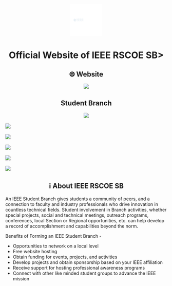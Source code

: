 

<p align="center">
<img src="/assets/img/logos/IEEE_RSCOE_SB_White.png" height="100" />
</p>

<h1 align="center">Official Website of IEEE RSCOE SB></h1>

<h2 align="center">🌐 Website</h2>
<p align="center">
<a href="https://linktr.ee/ieee_rscoe_sb" target="Reveling Soon"><img height="28" src = "https://img.shields.io/badge/-https://IEEE.RSCOE.in-fed136?style=for-the-badge"></a>
</p>
<h2 align="center">Student Branch</h2>
<p align="center">
  <a href="https://www.instagram.com/rscoe_ieee_sb?utm_source=ig_web_button_share_sheet&igsh=ZDNlZDc0MzIxNw%3D%3D" target="_blank"><img height="28" src = "https://img.shields.io/badge/-Instagram-e95950?style=for-the-badge&logo=Instagram&logoColor=white"></a>

  <a href="https://linktr.ee/ieee_rscoe_sb" target="_blank"><img height="28" src = "https://img.shields.io/badge/linktree-1de9b6?logo=linktree&logoColor=white"></a>

  <a href="mailto:ieeerscoe@jspmrscoe.edu.in" target="_blank"><img height="28" src = "https://img.shields.io/badge/gmail-EA4335?&style=for-the-badge&logo=gmail&logoColor=white"></a>

  <a href="https://www.linkedin.com/company/ieee-rscoe/" target="_blank"> <img height="28" src = "https://img.shields.io/badge/-LinkedIn-0e76a8?style=for-the-badge&logo=Linkedin&logoColor=white"></a>

  <a href="https://www.youtube.com/@IEEE_RSCOE_SB" target="_blank"><img height="28" src = "https://img.shields.io/badge/YouTube-red?style=for-the-badge&logo=youtube&logoColor=white"></a>

   <a href="https://twitter.com/shutterbugsclub" target="_blank"><img height="28" src = "https://img.shields.io/badge/-Twitter-00acee?style=for-the-badge&logo=Twitter&logoColor=white"></a>
</p>

<h2 align="center">ℹ️ About IEEE RSCOE SB</h2>
An IEEE Student Branch gives students a community of peers, and a connection to faculty and industry professionals who drive innovation in countless technical fields. Student involvement in Branch activities, whether special projects, social and technical meetings, outreach programs, conferences, local Section or Regional opportunities, etc. can help develop a record of accomplishment and capabilities beyond the norm.

Benefits of Forming an IEEE Student Branch - 
* Opportunities to network on a local level
* Free website hosting
* Obtain funding for events, projects, and activities
* Develop projects and obtain sponsorship based on your IEEE affiliation
* Receive support for hosting professional awareness programs
* Connect with other like minded student groups to advance the IEEE mission

